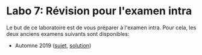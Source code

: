 # Labo 7: Révision pour l'examen intra

Le but de ce laboratoire est de vous préparer à l'examen intra. Pour cela, les
deux anciens examens suivants sont disponibles:

* Automne 2019 ([sujet](intra-aut2019.pdf), [solution](intra-aut2019-solution.pdf))
